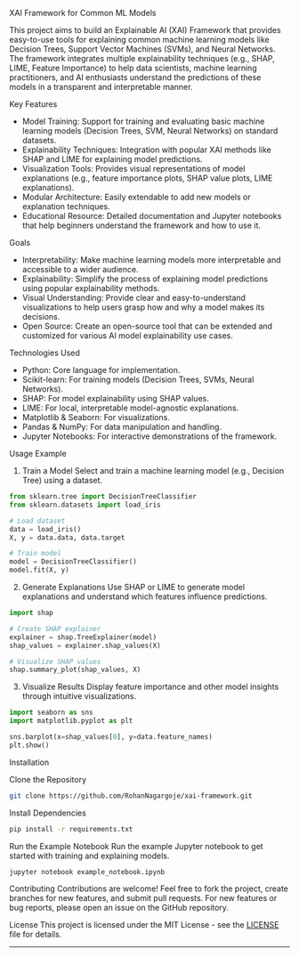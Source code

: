XAI Framework for Common ML Models 

This project aims to build an Explainable AI (XAI) Framework that provides easy-to-use tools for explaining common machine learning models like Decision Trees, Support Vector Machines (SVMs), and Neural Networks. The framework integrates multiple explainability techniques (e.g., SHAP, LIME, Feature Importance) to help data scientists, machine learning practitioners, and AI enthusiasts understand the predictions of these models in a transparent and interpretable manner.

Key Features
- Model Training: Support for training and evaluating basic machine learning models (Decision Trees, SVM, Neural Networks) on standard datasets.
- Explainability Techniques: Integration with popular XAI methods like SHAP and LIME for explaining model predictions.
- Visualization Tools: Provides visual representations of model explanations (e.g., feature importance plots, SHAP value plots, LIME explanations).
- Modular Architecture: Easily extendable to add new models or explanation techniques.
- Educational Resource: Detailed documentation and Jupyter notebooks that help beginners understand the framework and how to use it.

Goals
- Interpretability: Make machine learning models more interpretable and accessible to a wider audience.
- Explainability: Simplify the process of explaining model predictions using popular explainability methods.
- Visual Understanding: Provide clear and easy-to-understand visualizations to help users grasp how and why a model makes its decisions.
- Open Source: Create an open-source tool that can be extended and customized for various AI model explainability use cases.

Technologies Used
- Python: Core language for implementation.
- Scikit-learn: For training models (Decision Trees, SVMs, Neural Networks).
- SHAP: For model explainability using SHAP values.
- LIME: For local, interpretable model-agnostic explanations.
- Matplotlib & Seaborn: For visualizations.
- Pandas & NumPy: For data manipulation and handling.
- Jupyter Notebooks: For interactive demonstrations of the framework.

Usage Example

1. Train a Model
Select and train a machine learning model (e.g., Decision Tree) using a dataset.

```python
from sklearn.tree import DecisionTreeClassifier
from sklearn.datasets import load_iris

# Load dataset
data = load_iris()
X, y = data.data, data.target

# Train model
model = DecisionTreeClassifier()
model.fit(X, y)
```

2. Generate Explanations
Use SHAP or LIME to generate model explanations and understand which features influence predictions.

```python
import shap

# Create SHAP explainer
explainer = shap.TreeExplainer(model)
shap_values = explainer.shap_values(X)

# Visualize SHAP values
shap.summary_plot(shap_values, X)
```

3. Visualize Results
Display feature importance and other model insights through intuitive visualizations.

```python
import seaborn as sns
import matplotlib.pyplot as plt

sns.barplot(x=shap_values[0], y=data.feature_names)
plt.show()
```

Installation

Clone the Repository
```bash
git clone https://github.com/RohanNagargoje/xai-framework.git
```

Install Dependencies
```bash
pip install -r requirements.txt
```

Run the Example Notebook
Run the example Jupyter notebook to get started with training and explaining models.

```bash
jupyter notebook example_notebook.ipynb
```

Contributing
Contributions are welcome! Feel free to fork the project, create branches for new features, and submit pull requests. For new features or bug reports, please open an issue on the GitHub repository.

License
This project is licensed under the MIT License - see the [LICENSE](LICENSE) file for details.

---
